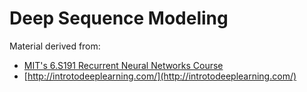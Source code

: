 # Deep Sequence Modeling

Material derived from:

* [MIT's 6.S191 Recurrent Neural Networks Course](https://youtu.be/SEnXr6v2ifU)
* [http://introtodeeplearning.com/](http://introtodeeplearning.com/)

